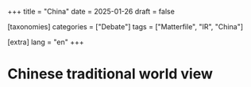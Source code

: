 +++
title = "China"
date = 2025-01-26
draft = false

[taxonomies]
categories = ["Debate"]
tags = ["Matterfile", "IR", "China"]

[extra]
lang = "en"
+++

# Chinese traditional world view

